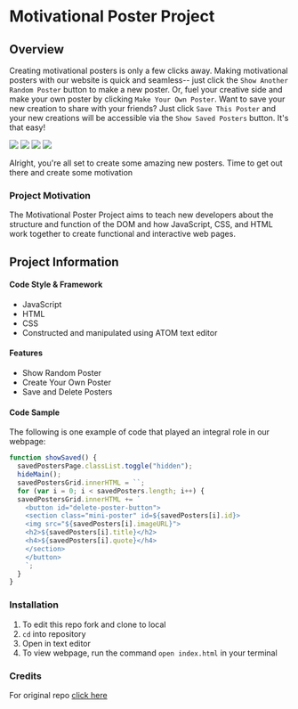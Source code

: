# Motivational Poster Project

## Overview

Creating motivational posters is only a few clicks away. Making motivational posters with our website is quick and seamless-- just click the `Show Another Random Poster` button to make a new poster. Or, fuel your creative side and make your own poster by clicking `Make Your Own Poster`. Want to save your new creation to share with your friends? Just click `Save This Poster` and your new creations will be accessible via the `Show Saved Posters` button. It's that easy!

![](homepage.png)
![](form.png)
![](form-result.png)
![](saved.png)

Alright, you're all set to create some amazing new posters. Time to get out there and create some motivation


### Project Motivation

The Motivational Poster Project aims to teach new developers about the structure and function of the DOM and how JavaScript, CSS, and HTML work together to create functional and interactive web pages.


## Project Information
#### Code Style & Framework
* JavaScript
* HTML
* CSS
* Constructed and manipulated using ATOM text editor

#### Features
* Show Random Poster
* Create Your Own Poster
* Save and Delete Posters

#### Code Sample
The following is one example of code that played an integral role in our webpage:
```javascript
function showSaved() {
  savedPostersPage.classList.toggle("hidden");
  hideMain();
  savedPostersGrid.innerHTML = ``;
  for (var i = 0; i < savedPosters.length; i++) {
  savedPostersGrid.innerHTML += `
    <button id="delete-poster-button">
    <section class="mini-poster" id=${savedPosters[i].id}>
    <img src="${savedPosters[i].imageURL}">
    <h2>${savedPosters[i].title}</h2>
    <h4>${savedPosters[i].quote}</h4>
    </section>
    </button>
    `;
  }
}
```

### Installation

1. To edit this repo fork and clone to local
2. `cd` into repository
3. Open in text editor
4. To view webpage, run the command `open index.html` in your terminal

### Credits

For original repo [click here](https://github.com/turingschool-examples/hang-in-there-boilerplate)
